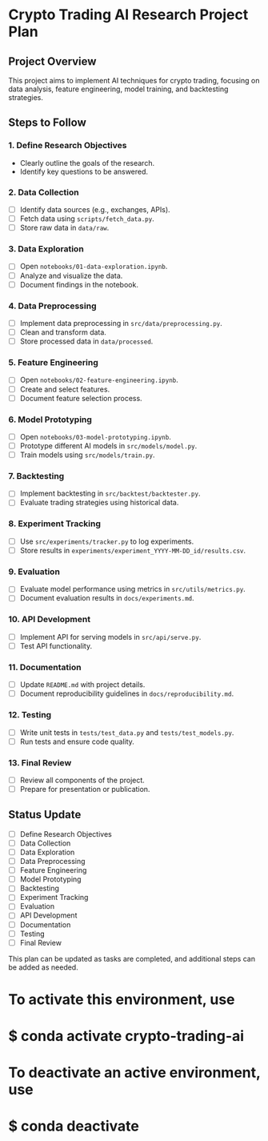 # Crypto Trading AI Research Project Plan

## Project Overview
This project aims to implement AI techniques for crypto trading, focusing on data analysis, feature engineering, model training, and backtesting strategies.

## Steps to Follow

### 1. Define Research Objectives
- Clearly outline the goals of the research.
- Identify key questions to be answered.

### 2. Data Collection
- [ ] Identify data sources (e.g., exchanges, APIs).
- [ ] Fetch data using `scripts/fetch_data.py`.
- [ ] Store raw data in `data/raw`.

### 3. Data Exploration
- [ ] Open `notebooks/01-data-exploration.ipynb`.
- [ ] Analyze and visualize the data.
- [ ] Document findings in the notebook.

### 4. Data Preprocessing
- [ ] Implement data preprocessing in `src/data/preprocessing.py`.
- [ ] Clean and transform data.
- [ ] Store processed data in `data/processed`.

### 5. Feature Engineering
- [ ] Open `notebooks/02-feature-engineering.ipynb`.
- [ ] Create and select features.
- [ ] Document feature selection process.

### 6. Model Prototyping
- [ ] Open `notebooks/03-model-prototyping.ipynb`.
- [ ] Prototype different AI models in `src/models/model.py`.
- [ ] Train models using `src/models/train.py`.

### 7. Backtesting
- [ ] Implement backtesting in `src/backtest/backtester.py`.
- [ ] Evaluate trading strategies using historical data.

### 8. Experiment Tracking
- [ ] Use `src/experiments/tracker.py` to log experiments.
- [ ] Store results in `experiments/experiment_YYYY-MM-DD_id/results.csv`.

### 9. Evaluation
- [ ] Evaluate model performance using metrics in `src/utils/metrics.py`.
- [ ] Document evaluation results in `docs/experiments.md`.

### 10. API Development
- [ ] Implement API for serving models in `src/api/serve.py`.
- [ ] Test API functionality.

### 11. Documentation
- [ ] Update `README.md` with project details.
- [ ] Document reproducibility guidelines in `docs/reproducibility.md`.

### 12. Testing
- [ ] Write unit tests in `tests/test_data.py` and `tests/test_models.py`.
- [ ] Run tests and ensure code quality.

### 13. Final Review
- [ ] Review all components of the project.
- [ ] Prepare for presentation or publication.

## Status Update
- [ ] Define Research Objectives
- [ ] Data Collection
- [ ] Data Exploration
- [ ] Data Preprocessing
- [ ] Feature Engineering
- [ ] Model Prototyping
- [ ] Backtesting
- [ ] Experiment Tracking
- [ ] Evaluation
- [ ] API Development
- [ ] Documentation
- [ ] Testing
- [ ] Final Review

This plan can be updated as tasks are completed, and additional steps can be added as needed.

#
# To activate this environment, use
#
#     $ conda activate crypto-trading-ai
#
# To deactivate an active environment, use
#
#     $ conda deactivate